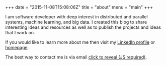 +++
date = "2015-11-08T15:08:06Z"
title = "about"
menu = "main"
+++

I am software developer with deep interest in distributed and parallel systems, machine learning, and big data. I created this blog to share interesting ideas and resources as well as to publish the projects and ideas that I work on.

If you would like to learn more about me then visit my [LinkedIn profile](https://uk.linkedin.com/in/jaroslawhirniak) or [homepage](http://hirniak.com/).

The best way to contact me is via email <a id="mm" href="mailto:nospam@thanks.com">click to reveal (JS required)</a>.

<script type='text/javascript'>
$(function () {
  $("a#mm").click(function (e) {
    console.log('Fired');
    var secret = function () { return atob('akBoaXJuaWFrLmluZm8=') };
    $(this).attr("href", 'mailto:' + secret());
    $(this).text(secret());
    $(this).off("click");
    e.preventDefault();
  });
});
</script>